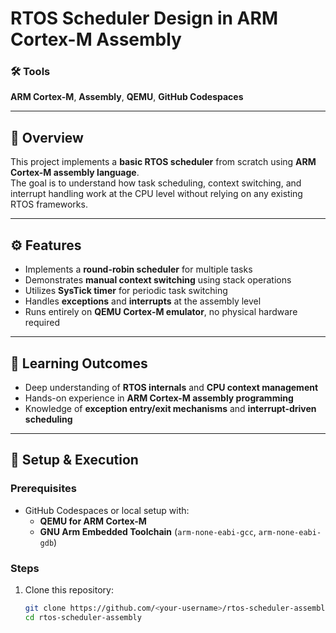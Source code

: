 # RTOS Scheduler Design in ARM Cortex-M Assembly

### 🛠️ Tools  
**ARM Cortex-M**, **Assembly**, **QEMU**, **GitHub Codespaces**

---

## 🧩 Overview  
This project implements a **basic RTOS scheduler** from scratch using **ARM Cortex-M assembly language**.  
The goal is to understand how task scheduling, context switching, and interrupt handling work at the CPU level without relying on any existing RTOS frameworks.

---

## ⚙️ Features  
- Implements a **round-robin scheduler** for multiple tasks  
- Demonstrates **manual context switching** using stack operations  
- Utilizes **SysTick timer** for periodic task switching  
- Handles **exceptions** and **interrupts** at the assembly level  
- Runs entirely on **QEMU Cortex-M emulator**, no physical hardware required  

---

## 🧠 Learning Outcomes  
- Deep understanding of **RTOS internals** and **CPU context management**  
- Hands-on experience in **ARM Cortex-M assembly programming**  
- Knowledge of **exception entry/exit mechanisms** and **interrupt-driven scheduling**

---

## 🧪 Setup & Execution  

### Prerequisites  
- GitHub Codespaces or local setup with:  
  - **QEMU for ARM Cortex-M**  
  - **GNU Arm Embedded Toolchain** (`arm-none-eabi-gcc`, `arm-none-eabi-gdb`)

### Steps  
1. Clone this repository:
   ```bash
   git clone https://github.com/<your-username>/rtos-scheduler-assembly.git
   cd rtos-scheduler-assembly

